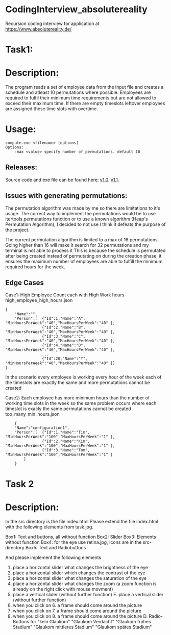 # CodingInterview_absolutereality
Recursion coding interview for application at https://www.absolutereality.de/

# Task1: 
# Description:
The program reads a set of employee data from the input file and creates a schedule and atleast 10 permutations where possible. Employees are required to fulfil their minimum time requirements but are not allowed to exceed their maximum time. If there are empty timeslots leftover employees are assigned these time slots with overtime.

# Usage:
```
compute.exe <filename> [options]
Options:
    -max <value> specify number of permutations. default 10
```

## Releases:
Source code and exe file can be found here:
[v1.0](https://github.com/JonathanWu1/CodingInterview_absolutereality/releases/tag/v1.0.0).
[v1.1](https://github.com/JonathanWu1/CodingInterview_absolutereality/releases/tag/v1.1).
    
## Issues with generating permutations:
The permutation algorithm was made by me so there are limitations to it's usage.
The correct way to implement the permutations would be to use itertools.permutations function
or to use a known algorithm (Heap's Permutation Algorithm),
I decided to not use I think it defeats the purpose of the project.

The current permutation algorithm is limited to a max of 16 permutations. 
Going higher than 16 will make it search for 32 permutations and my terminal is not able to process it
This is because the schedule is permutated after being created instead of permutating on during the creation phase, it ensures the maximum number of employees are able to fulfill the minimum required hours for the week.

## Edge Cases

Case1: High Employee Count each with High Work hours
high_employee_high_hours.json
```
{ 
	"Name":"",
	"Person":[	{"Id":1,"Name":"A", "MinHoursPerWeek":"40","MaxHoursPerWeek":"40" },
				{"Id":2,"Name":"B", "MinHoursPerWeek":"40","MaxHoursPerWeek":"40" },
				{"Id":3,"Name":"C", "MinHoursPerWeek":"40","MaxHoursPerWeek":"40" },
				{"Id":4,"Name":"D", "MinHoursPerWeek":"40","MaxHoursPerWeek":"40" },
				...
				{"Id":20,"Name":"T", "MinHoursPerWeek":"40","MaxHoursPerWeek":"40" }]
}
```
In the scenario every employee is working every hour of the week each of the timeslots are exactly the same and more permutations cannot be created

Case2: Each employee has more minimum hours than the number of working time slots in the week so the same problem occurs where each timeslot is exacly the same permutations cannot be created
too_many_min_hours.json
```
    { 
	"Name":"configuration1",
	"Person":[	{"Id":1,"Name":"Tim", "MinHoursPerWeek":"100","MaxHoursPerWeek":"1" },
				{"Id":2,"Name":"Kim", "MinHoursPerWeek":"100","MaxHoursPerWeek":"1" },
				{"Id":3,"Name":"Tom", "MinHoursPerWeek":"100","MaxHoursPerWeek":"1" }
	    ]
    }
```

# Task 2
# Description:

In the src directory is the file index.html 
Please extend the file index.html with the following elements from task.jpg. 

Box1:   Text and buttons, all without function 
Box2:   Slider 
Box3:   Elements without function 
Box4:   for the eye use retina.jpg, Icons are in the src-directory
Box5:   Text and Radiobuttons

And please implement the following elements 
1.  place a horizontal slider what changes the brightness of the eye 
2.  place a horizontal slider which changes the contrast of the eye 
3.  place a horizontal slider what changes the saturation of the eye 
4.  place a horizontal slider what changes the zoom (a zoom function is already on the right click with mouse movment)
5.  place a vertical slider (without further function)
E.  place a vertical slider (without further function)
6.  when you click on 6. a frame should come around the picture 
7.  when you click on 7. a frame should come around the picture 
8.  when you click on 8. a frame should come around the picture 
D.  Radio-Buttons for
	 "kein Glaukom"
	 "Glaukom Verdacht"
	 "Glaukom frühes Stadium"
	 "Glaukom mittleres Stadium"
	 "Glaukom spätes Stadium"
